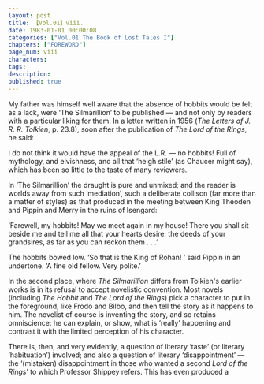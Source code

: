 ```yaml
---
layout: post
title: 【Vol.01】viii.
date: 1983-01-01 00:00:08
categories: ["Vol.01 The Book of Lost Tales I"]
chapters: ["FOREWORD"]
page_num: viii
characters: 
tags: 
description: 
published: true
---
```


My father was himself well aware that the absence of hobbits would be felt as a lack, were ‘The Silmarillion’ to be published — and not only by readers with a particular liking for them. In a letter written in 1956 (<I>The Letters of J. R. R. Tolkien</I>, p. 23.8), soon after the publication of <I>The Lord of the Rings</I>, he said:

I do not think it would have the appeal of the L.R. — no hobbits! Full of mythology, and elvishness, and all that ‘heigh stile’ (as Chaucer might say), which has been so little to the taste of many reviewers.

In ‘The Silmarillion’ the draught is pure and unmixed; and the reader is worlds away from such ‘mediation’, such a deliberate collison (far more than a matter of styles) as that produced in the meeting between King Théoden and Pippin and Merry in the ruins of Isengard:

‘Farewell, my hobbits! May we meet again in my house! There you shall sit beside me and tell me all that your hearts desire: the deeds of your grandsires, as far as you can reckon them . . .’

The hobbits bowed low. ‘So that is the King of Rohan! ’ said Pippin in an undertone. ‘A fine old fellow. Very polite.’

In the second place, where <I>The Silmarillion</I> differs from Tolkien's earlier works is in its refusal to accept novelistic convention. Most novels (including <I>The Hobbit</I> and <I>The Lord of the Rings</I>) pick a character to put in the foreground, like Frodo and Bilbo, and then tell the story as it happens to him. The novelist of course is inventing the story, and so retains omniscience: he can explain, or show, what is ‘really’ happening and contrast it with the limited perception of his character.

There is, then, and very evidently, a question of literary ‘taste’ (or literary ‘habituation’) involved; and also a question of literary ‘disappointment’ — the ‘(mistaken) disappointment in those who wanted a second <I>Lord of the Rings</I>’ to which Professor Shippey refers. This has even produced a

